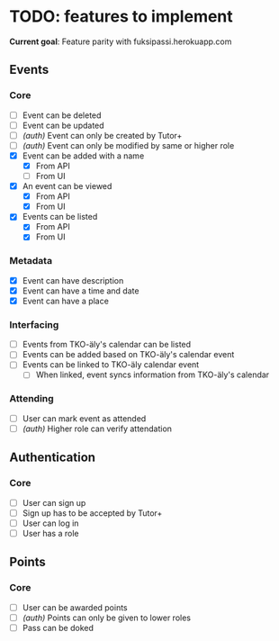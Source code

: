 # TODO: features to implement

**Current goal**: Feature parity with fuksipassi.herokuapp.com

## Events
### Core
- [ ] Event can be deleted
- [ ] Event can be updated
- [ ] *(auth)* Event can only be created by Tutor+
- [ ] *(auth)* Event can only be modified by same or higher role
- [x] Event can be added with a name
  - [x] From API
  - [ ] From UI
- [x] An event can be viewed
  - [x] From API
  - [x] From UI
- [x] Events can be listed
  - [x] From API
  - [x] From UI
### Metadata
- [x] Event can have description
- [x] Event can have a time and date
- [x] Event can have a place
### Interfacing
- [ ] Events from TKO-äly's calendar can be listed
- [ ] Events can be added based on TKO-äly's calendar event
- [ ] Events can be linked to TKO-äly calendar event
  - [ ] When linked, event syncs information from TKO-äly's calendar
### Attending
- [ ] User can mark event as attended
- [ ] *(auth)* Higher role can verify attendation

## Authentication
### Core
- [ ] User can sign up
- [ ] Sign up has to be accepted by Tutor+
- [ ] User can log in
- [ ] User has a role

## Points
### Core
- [ ] User can be awarded points
- [ ] *(auth)* Points can only be given to lower roles
- [ ] Pass can be doked